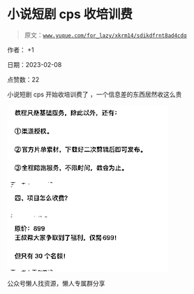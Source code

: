 # 小说短剧 cps 收培训费

> 原文：[`www.yuque.com/for_lazy/xkrm14/sdikdfrnt8ad4cdq`](https://www.yuque.com/for_lazy/xkrm14/sdikdfrnt8ad4cdq)



作者： +1



日期：2023-02-08



点赞数：22

<ne-hole id="u40833548" data-lake-id="u40833548"><ne-card data-card-name="hr" data-card-type="block" id="Yl0sK" data-event-boundary="card">

小说短剧 cps 开始收培训费了 ，一个信息差的东西居然收这么贵



<ne-card data-card-name="image" data-card-type="inline" id="UzXDQ" data-event-boundary="card">![](img/e690ffa82c44d1d268b57ac67a995230.png)</ne-card>

<ne-hole id="u0a921edc" data-lake-id="u0a921edc"><ne-card data-card-name="hr" data-card-type="block" id="xaDsr" data-event-boundary="card">

公众号懒人找资源，懒人专属群分享

</ne-card></ne-hole></ne-card></ne-hole>